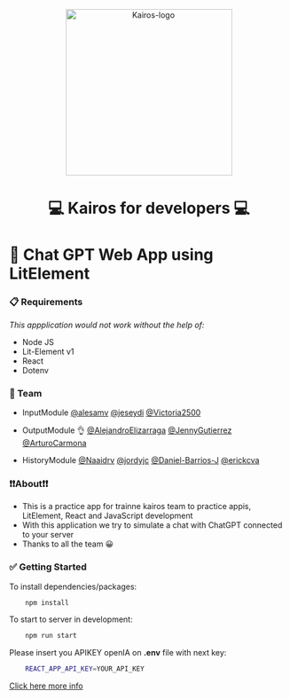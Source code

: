 <div style="text-align: center; width: 100%">
  <img src="https://www.kairosds.com/assets/images/logo-k.svg" alt="Kairos-logo" width="300px" />
  <h1 style="font-wight: bold;">💻 Kairos for developers 💻</h1>
</div>

# 🧠 Chat GPT Web App using LitElement

### 📋 Requirements

  _This appplication would not work without the help of:_

- Node JS
- Lit-Element v1
- React
- Dotenv


### 👻 Team
- InputModule 
    [@alesamv](https://github.com/alesamv)
    [@jeseydi](https://github.com/jeseydi)
    [@Victoria2500](https://github.com/Victoria2500)
- OutputModule 👌
    [@AlejandroElizarraga](https://github.com/AlejandroElizarraga)
    [@JennyGutierrez](https://github.com/JennyGutierrez)
    [@ArturoCarmona](https://github.com/ArturoCarmona)
    
- HistoryModule 
    [@Naaidrv](https://github.com/Naaidrv)
    [@jordyjc](https://github.com/jordyjc)
    [@Daniel-Barrios-J](https://github.com/Daniel-Barrios-J)
    [@erickcva](https://github.com/erickcva)

### ❗❗About❗❗
- This is a practice app for trainne kairos team to practice appis, LitElement, React and JavaScript   development
- With this application we try to simulate a chat with ChatGPT connected to your server
- Thanks to all the team 😀

### ✅ Getting Started

To install dependencies/packages:
```sh
    npm install
```
To start to server in development:
```sh
    npm run start
```

Please insert you APIKEY openIA on **.env** file with next key: 
```sh
    REACT_APP_API_KEY=YOUR_API_KEY
```
[Click here more info](https://create-react-app.dev/docs/adding-custom-environment-variables/)
